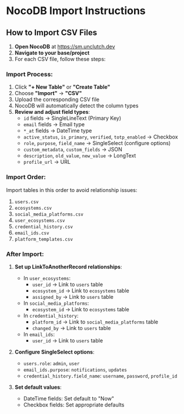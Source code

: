 # NocoDB Import Instructions

## How to Import CSV Files

1. **Open NocoDB** at https://sm.unclutch.dev
2. **Navigate to your base/project**
3. For each CSV file, follow these steps:

### Import Process:

1. Click **"+ New Table"** or **"Create Table"**
2. Choose **"Import"** → **"CSV"**
3. Upload the corresponding CSV file
4. NocoDB will automatically detect the column types
5. **Review and adjust field types**:
   - `id` fields → SingleLineText (Primary Key)
   - `email` fields → Email type
   - `*_at` fields → DateTime type
   - `active_status`, `is_primary`, `verified`, `totp_enabled` → Checkbox
   - `role`, `purpose`, `field_name` → SingleSelect (configure options)
   - `custom_metadata`, `custom_fields` → JSON
   - `description`, `old_value`, `new_value` → LongText
   - `profile_url` → URL

### Import Order:
Import tables in this order to avoid relationship issues:
1. `users.csv`
2. `ecosystems.csv`
3. `social_media_platforms.csv`
4. `user_ecosystems.csv`
5. `credential_history.csv`
6. `email_ids.csv`
7. `platform_templates.csv`

### After Import:

1. **Set up LinkToAnotherRecord relationships**:
   - In `user_ecosystems`: 
     - `user_id` → Link to `users` table
     - `ecosystem_id` → Link to `ecosystems` table
     - `assigned_by` → Link to `users` table
   - In `social_media_platforms`:
     - `ecosystem_id` → Link to `ecosystems` table
   - In `credential_history`:
     - `platform_id` → Link to `social_media_platforms` table
     - `changed_by` → Link to `users` table
   - In `email_ids`:
     - `user_id` → Link to `users` table

2. **Configure SingleSelect options**:
   - `users.role`: `admin`, `user`
   - `email_ids.purpose`: `notifications`, `updates`
   - `credential_history.field_name`: `username`, `password`, `profile_id`

3. **Set default values**:
   - DateTime fields: Set default to "Now"
   - Checkbox fields: Set appropriate defaults
